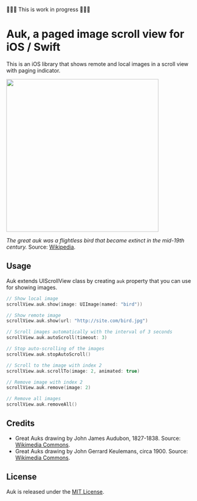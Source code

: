 🔨🔨🔨 This is work in progress 🔨🔨🔨


# Auk, a paged image scroll view for iOS / Swift

This is an iOS library that shows remote and local images in a scroll view with paging indicator.

<img src='https://raw.githubusercontent.com/evgenyneu/Auk/master/Graphics/Drawings/Great_auk_with_juvenile.jpg' width='400'>

*The great auk was a flightless bird that became extinct in the mid-19th century.*
Source: [Wikipedia](https://en.wikipedia.org/wiki/Great_auk).

## Usage

Auk extends UIScrollView class by creating `auk` property that you can use for showing images.

```Swift
// Show local image
scrollView.auk.show(image: UIImage(named: "bird"))

// Show remote image
scrollView.auk.show(url: "http://site.com/bird.jpg")

// Scroll images automatically with the interval of 3 seconds
scrollView.auk.autoScroll(timeout: 3)

// Stop auto-scrolling of the images
scrollView.auk.stopAutoScroll()

// Scroll to the image with index 2
scrollView.auk.scrollTo(image: 2, animated: true)

// Remove image with index 2
scrollView.auk.remove(image: 2)

// Remove all images
scrollView.auk.removeAll()
```


## Credits

* Great Auks drawing by John James Audubon, 1827-1838. Source: [Wikimedia Commons](https://commons.wikimedia.org/wiki/File:341_Great_Auk.jpg).
* Great Auks drawing by John Gerrard Keulemans, circa 1900. Source: [Wikimedia Commons](https://commons.wikimedia.org/wiki/File:Great_auk_with_juvenile.jpg).


## License

Auk is released under the [MIT License](LICENSE).
